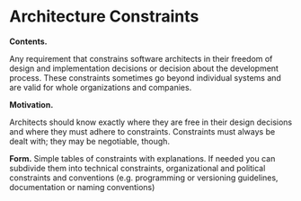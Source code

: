 Architecture Constraints
========================

**Contents.**

Any requirement that constrains software architects in their freedom of
design and implementation decisions or decision about the development
process. These constraints sometimes go beyond individual systems and
are valid for whole organizations and companies.

**Motivation.**

Architects should know exactly where they are free in their design
decisions and where they must adhere to constraints. Constraints must
always be dealt with; they may be negotiable, though.

**Form.**
Simple tables of constraints with explanations. If needed you can
subdivide them into technical constraints, organizational and political
constraints and conventions (e.g. programming or versioning guidelines,
documentation or naming conventions)
